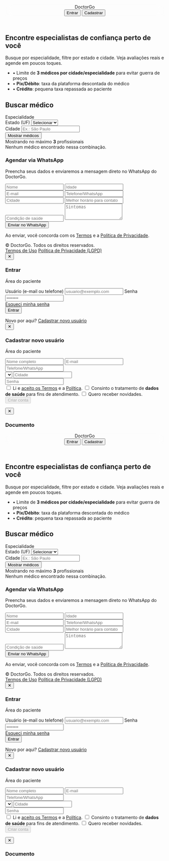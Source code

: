 <html lang="pt-BR">
<head>
  <meta charset="utf-8" />
  <meta name="viewport" content="width=device-width, initial-scale=1" />
  <title>DoctorGo — Encontre seu médico</title>
  <!-- Tailwind CDN -->
  <script src="https://cdn.tailwindcss.com"></script>
  <meta name="description" content="DoctorGo — plataforma para encontrar médicos por especialidade e cidade, com avaliações e agendamento." />
  <style>
    /* fallback mínimo caso o Tailwind não carregue */
    .chip{display:inline-block;margin:4px 6px;padding:8px 14px;border-radius:999px;border:1px solid #e5e7eb;cursor:pointer}
    .chip.active{background:#111827;color:#fff;border-color:#111827}
    .scroll-x{overflow:auto;-webkit-overflow-scrolling:touch}
    .glass{backdrop-filter: blur(10px)}
  </style>
</head>
<body class="bg-gray-50 text-gray-800">

  <!-- Header -->
  <header class="bg-white/80 glass border-b sticky top-0 z-50">
    <div class="max-w-6xl mx-auto px-4 py-3 flex items-center justify-between">
      <div class="flex items-center gap-3">
        <div class="w-9 h-9 rounded-2xl bg-indigo-600"></div>
        <span class="font-semibold text-lg">DoctorGo</span>
      </div>
      <nav class="flex items-center gap-3">
        <button id="btnLogin" class="px-4 py-2 rounded-xl border hover:bg-gray-100">Entrar</button>
        <button id="btnCad" class="px-4 py-2 rounded-xl bg-indigo-600 text-white hover:bg-indigo-700">Cadastrar</button>
      </nav>
    </div>
  </header>

  <!-- Hero -->
  <section class="bg-gradient-to-b from-indigo-50 to-transparent">
    <div class="max-w-6xl mx-auto px-4 py-10 md:py-16 grid md:grid-cols-2 gap-8 items-center">
      <div>
        <h1 class="text-3xl md:text-5xl font-bold leading-tight">Encontre especialistas de confiança perto de você</h1>
        <p class="mt-3 text-gray-600">Busque por especialidade, filtre por estado e cidade. Veja avaliações reais e agende em poucos toques.</p>
        <ul class="mt-4 space-y-2 text-sm text-gray-700">
          <li>• Limite de <strong>3 médicos por cidade/especialidade</strong> para evitar guerra de preços</li>
          <li>• <strong>Pix/Débito</strong>: taxa da plataforma descontada do médico</li>
          <li>• <strong>Crédito</strong>: pequena taxa repassada ao paciente</li>
        </ul>
      </div>
      <div class="bg-white border rounded-2xl p-4 md:p-5 shadow-sm">
        <h2 class="font-semibold text-lg mb-3">Buscar médico</h2>
        <div class="mb-3">
          <label class="block text-sm mb-1">Especialidade</label>
          <div id="chips" class="scroll-x whitespace-nowrap"></div>
        </div>
        <div class="grid grid-cols-1 md:grid-cols-2 gap-3">
          <div>
            <label class="block text-sm mb-1">Estado (UF)</label>
            <select id="uf" class="w-full border rounded-xl px-3 py-2">
              <option value="">Selecionar</option>
            </select>
          </div>
          <div>
            <label class="block text-sm mb-1">Cidade</label>
            <input id="city" class="w-full border rounded-xl px-3 py-2" placeholder="Ex.: São Paulo" />
          </div>
        </div>
        <button id="btnBuscar" class="mt-4 w-full rounded-xl bg-indigo-600 text-white py-2.5 hover:bg-indigo-700">Mostrar médicos</button>
      </div>
    </div>
  </section>

  <!-- Lista de médicos -->
  <section class="max-w-6xl mx-auto px-4 pb-16">
    <div id="resultsHeader" class="hidden mb-3 text-sm text-gray-600">Mostrando no máximo <strong>3</strong> profissionais</div>
    <div id="cards" class="grid sm:grid-cols-2 lg:grid-cols-3 gap-4"></div>
    <div id="noResults" class="hidden text-gray-500 mt-6">Nenhum médico encontrado nessa combinação.</div>
  </section>

  <!-- Agendar via WhatsApp (form paciente) -->
  <section class="bg-white border-t">
    <div class="max-w-6xl mx-auto px-4 py-10">
      <h3 class="text-xl font-semibold">Agendar via WhatsApp</h3>
      <p class="text-gray-600 text-sm mb-4">Preencha seus dados e enviaremos a mensagem direto no WhatsApp do DoctorGo.</p>
      <form id="waForm" class="grid md:grid-cols-3 gap-4">
        <input class="border rounded-xl px-3 py-2" id="f_nome" placeholder="Nome" required />
        <input class="border rounded-xl px-3 py-2" id="f_idade" placeholder="Idade" />
        <input class="border rounded-xl px-3 py-2" id="f_email" placeholder="E-mail" type="email" />
        <input class="border rounded-xl px-3 py-2" id="f_tel" placeholder="Telefone/WhatsApp" />
        <input class="border rounded-xl px-3 py-2" id="f_cidade" placeholder="Cidade" />
        <input class="border rounded-xl px-3 py-2" id="f_horario" placeholder="Melhor horário para contato" />
        <input class="border rounded-xl px-3 py-2 md:col-span-3" id="f_condicao" placeholder="Condição de saúde" />
        <textarea class="border rounded-xl px-3 py-2 md:col-span-3" id="f_sintomas" placeholder="Sintomas" rows="3"></textarea>
        <button class="rounded-xl bg-emerald-600 hover:bg-emerald-700 text-white px-4 py-3 md:col-span-3" type="submit">Enviar no WhatsApp</button>
      </form>
      <p class="text-xs text-gray-500 mt-3">Ao enviar, você concorda com os <a href="#" id="lnkTermos1" class="underline">Termos</a> e a <a href="#" id="lnkPriv1" class="underline">Política de Privacidade</a>.</p>
    </div>
  </section>

  <!-- Footer -->
  <footer class="bg-gray-900 text-gray-300">
    <div class="max-w-6xl mx-auto px-4 py-8 flex flex-col md:flex-row items-start md:items-center justify-between gap-4">
      <div class="text-sm">© <span id="year"></span> DoctorGo. Todos os direitos reservados.</div>
      <div class="text-sm space-x-4">
        <a href="#" id="lnkTermos2" class="hover:underline">Termos de Uso</a>
        <a href="#" id="lnkPriv2" class="hover:underline">Política de Privacidade (LGPD)</a>
      </div>
    </div>
  </footer>

  <!-- Modal Login (Paciente) -->
  <div id="modalLogin" class="hidden fixed inset-0 bg-black/40 z-[60] flex items-center justify-center p-4">
    <div class="bg-white rounded-2xl w-full max-w-md p-6 relative">
      <button class="absolute right-3 top-3 text-gray-500" onclick="toggle('modalLogin', false)">✕</button>
      <h3 class="text-xl font-semibold mb-1">Entrar</h3>
      <p class="text-sm text-gray-500 mb-4">Área do paciente</p>
      <form onsubmit="event.preventDefault(); alert('Login de exemplo. Integre ao Firebase Auth.');">
        <label class="block text-sm mb-1">Usuário (e-mail ou telefone)</label>
        <input class="w-full border rounded-xl px-3 py-2 mb-3" placeholder="usuario@exemplo.com" required />
        <label class="block text-sm mb-1">Senha</label>
        <input type="password" class="w-full border rounded-xl px-3 py-2 mb-3" placeholder="••••••••" required />
        <div class="flex items-center justify-between mb-4">
          <a href="#" class="text-sm text-indigo-700 hover:underline" onclick="alert('Recuperação de senha — integrar Firebase Auth.');">Esqueci minha senha</a>
        </div>
        <button class="w-full rounded-xl bg-indigo-600 hover:bg-indigo-700 text-white py-2.5">Entrar</button>
      </form>
      <div class="text-sm text-gray-600 mt-4">
        Novo por aqui? <a href="#" class="text-indigo-700 hover:underline" onclick="toggle('modalLogin', false); toggle('modalCadastro', true);">Cadastrar novo usuário</a>
      </div>
    </div>
  </div>

  <!-- Modal Cadastro (com LGPD) -->
  <div id="modalCadastro" class="hidden fixed inset-0 bg-black/40 z-[60] flex items-center justify-center p-4">
    <div class="bg-white rounded-2xl w-full max-w-md p-6 relative">
      <button class="absolute right-3 top-3 text-gray-500" onclick="toggle('modalCadastro', false)">✕</button>
      <h3 class="text-xl font-semibold mb-1">Cadastrar novo usuário</h3>
      <p class="text-sm text-gray-500 mb-4">Área do paciente</p>
      <form id="formCad" onsubmit="event.preventDefault(); alert('Cadastro de exemplo. Integre ao Firebase Auth/Firestore.');">
        <input class="w-full border rounded-xl px-3 py-2 mb-3" placeholder="Nome completo" required />
        <input type="email" class="w-full border rounded-xl px-3 py-2 mb-3" placeholder="E-mail" required />
        <input class="w-full border rounded-xl px-3 py-2 mb-3" placeholder="Telefone/WhatsApp" />
        <div class="grid grid-cols-2 gap-3 mb-3">
          <select id="ufCad" class="border rounded-xl px-3 py-2" required></select>
          <input class="border rounded-xl px-3 py-2" placeholder="Cidade" required />
        </div>
        <input type="password" class="w-full border rounded-xl px-3 py-2 mb-3" placeholder="Senha" required />
        <div class="space-y-2 text-sm">
          <label class="flex gap-2"><input id="chkTermos" type="checkbox" required /> Li e <a href="#" id="lnkTermos3" class="underline">aceito os Termos</a> e a <a href="#" id="lnkPriv3" class="underline">Política</a>.</label>
          <label class="flex gap-2"><input id="chkSaude" type="checkbox" required /> Consinto o tratamento de <strong>dados de saúde</strong> para fins de atendimento.</label>
          <label class="flex gap-2"><input id="chkMkt" type="checkbox" /> Quero receber novidades.</label>
        </div>
        <button id="btnCriar" class="mt-4 w-full rounded-xl bg-indigo-600 hover:bg-indigo-700 text-white py-2.5 disabled:opacity-50" disabled>Criar conta</button>
      </form>
    </div>
  </div>

  <!-- Modal Termos / Privacidade -->
  <div id="modalDocs" class="hidden fixed inset-0 bg-black/40 z-[70] p-4 overflow-y-auto">
    <div class="bg-white rounded-2xl max-w-3xl mx-auto p-6 relative">
      <button class="absolute right-3 top-3 text-gray-500" onclick="toggle('modalDocs', false)">✕</button>
      <h3 id="docTitle" class="text-xl font-semibold mb-2">Documento</h3>
      <article id="docBody" class="prose max-w-none">
        <!-- Conteúdo é injetado via JS (placeholders resumidos) -->
      </article>
    </div>
  </div>

  <script>
    // ========= Config =========
    const WHATSAPP_NUMBER = '55XXXXXXXXXXX'; // <-- Substitua pelo número oficial do DoctorGo (somente dígitos com DDI 55)
   const SPECIALTIES = ['Laser', 'Ginecologia', 'Odontologia', 'Fisioterapia', 'Dermatologia', 'Cardiologia'];
    const UFS = ["AC","AL","AP","AM","BA","CE","DF","ES","GO","MA","MT","MS","MG","PA","PB","PR","PE","PI","RJ","RN","RS","RO","RR","SC","SP","SE","TO"];

    // Médicos de exemplo (troque pelos reais ou traga via API/Firebase)
    const DOCTORS = [
      { uid:'d1', name:'Dra. Ana Laser', specialty:'Laser', city:'São Paulo', uf:'SP', ratingAvg:4.9, ratingCount:42, premium:true, priceHint:'A partir de R$ 220' },
      { uid:'d2', name:'Dr. João Laser', specialty:'Laser', city:'São Paulo', uf:'SP', ratingAvg:4.7, ratingCount:28, premium:false, priceHint:'A partir de R$ 200' },
      { uid:'d3', name:'Dra. Bia Laser', specialty:'Laser', city:'São Paulo', uf:'SP', ratingAvg:4.8, ratingCount:33, premium:false, priceHint:'A partir de R$ 210' },
      { uid:'d4', name:'Dra. Carla Gineco', specialty:'Ginecologia', city:'Rio de Janeiro', uf:'RJ', ratingAvg:4.6, ratingCount:19, premium:true, priceHint:'A partir de R$ 250' },
      { uid:'d5', name:'Dr. Lucas Odonto', specialty:'Odontologia', city:'Curitiba', uf:'PR', ratingAvg:4.5, ratingCount:12, premium:false, priceHint:'A partir de R$ 180' },
      { uid:'d6', name:'Dra. Mari Derma', specialty:'Dermatologia', city:'Belo Horizonte', uf:'MG', ratingAvg:4.8, ratingCount:51, premium:true, priceHint:'A partir de R$ 230' },
      { uid:'d7', name:'Dr. Paulo Físio', specialty:'Fisioterapia', city:'Salvador', uf:'BA', ratingAvg:4.4, ratingCount:22, premium:false, priceHint:'A partir de R$ 150' },
    ];{ uid:'d8', name:'Dra. Bruna Nascimento', specialty:'Ginecologia', city:'São José dos Campos', uf:'SP', ratingAvg:4.9, ratingCount:12, premium:true, priceHint:'A partir de R$ 250' },


    // ========= Helpers =========
    const $ = (s)=>document.querySelector(s);
    const el = (tag, cls)=>{ const e=document.createElement(tag); if(cls) e.className=cls; return e; }
    const toggle = (id, show)=>{ const m = document.getElementById(id); m.classList[show?'remove':'add']('hidden'); }

    function fillUF(selectId){
      const sel = document.getElementById(selectId);
      sel.innerHTML = '<option value="">Selecionar</option>';
      UFS.forEach(u=> {
        const o = document.createElement('option');
        o.value = u; o.textContent = u;
        sel.appendChild(o);
      });<!DOCTYPE html>
<html lang="pt-BR">
<head>
  <meta charset="utf-8" />
  <meta name="viewport" content="width=device-width, initial-scale=1" />
  <title>DoctorGo — Encontre seu médico</title>
  <!-- Tailwind CDN -->
  <script src="https://cdn.tailwindcss.com"></script>
  <meta name="description" content="DoctorGo — plataforma para encontrar médicos por especialidade e cidade, com avaliações e agendamento." />
  <style>
    /* fallback mínimo caso o Tailwind não carregue */
    .chip{display:inline-block;margin:4px 6px;padding:8px 14px;border-radius:999px;border:1px solid #e5e7eb;cursor:pointer}
    .chip.active{background:#111827;color:#fff;border-color:#111827}
    .scroll-x{overflow:auto;-webkit-overflow-scrolling:touch}
    .glass{backdrop-filter: blur(10px)}
  </style>
</head>
<body class="bg-gray-50 text-gray-800">

  <!-- Header -->
  <header class="bg-white/80 glass border-b sticky top-0 z-50">
    <div class="max-w-6xl mx-auto px-4 py-3 flex items-center justify-between">
      <div class="flex items-center gap-3">
        <div class="w-9 h-9 rounded-2xl bg-indigo-600"></div>
        <span class="font-semibold text-lg">DoctorGo</span>
      </div>
      <nav class="flex items-center gap-3">
        <button id="btnLogin" class="px-4 py-2 rounded-xl border hover:bg-gray-100">Entrar</button>
        <button id="btnCad" class="px-4 py-2 rounded-xl bg-indigo-600 text-white hover:bg-indigo-700">Cadastrar</button>
      </nav>
    </div>
  </header>

  <!-- Hero -->
  <section class="bg-gradient-to-b from-indigo-50 to-transparent">
    <div class="max-w-6xl mx-auto px-4 py-10 md:py-16 grid md:grid-cols-2 gap-8 items-center">
      <div>
        <h1 class="text-3xl md:text-5xl font-bold leading-tight">Encontre especialistas de confiança perto de você</h1>
        <p class="mt-3 text-gray-600">Busque por especialidade, filtre por estado e cidade. Veja avaliações reais e agende em poucos toques.</p>
        <ul class="mt-4 space-y-2 text-sm text-gray-700">
          <li>• Limite de <strong>3 médicos por cidade/especialidade</strong> para evitar guerra de preços</li>
          <li>• <strong>Pix/Débito</strong>: taxa da plataforma descontada do médico</li>
          <li>• <strong>Crédito</strong>: pequena taxa repassada ao paciente</li>
        </ul>
      </div>
      <div class="bg-white border rounded-2xl p-4 md:p-5 shadow-sm">
        <h2 class="font-semibold text-lg mb-3">Buscar médico</h2>
        <div class="mb-3">
          <label class="block text-sm mb-1">Especialidade</label>
          <div id="chips" class="scroll-x whitespace-nowrap"></div>
        </div>
        <div class="grid grid-cols-1 md:grid-cols-2 gap-3">
          <div>
            <label class="block text-sm mb-1">Estado (UF)</label>
            <select id="uf" class="w-full border rounded-xl px-3 py-2">
              <option value="">Selecionar</option>
            </select>
          </div>
          <div>
            <label class="block text-sm mb-1">Cidade</label>
            <input id="city" class="w-full border rounded-xl px-3 py-2" placeholder="Ex.: São Paulo" />
          </div>
        </div>
        <button id="btnBuscar" class="mt-4 w-full rounded-xl bg-indigo-600 text-white py-2.5 hover:bg-indigo-700">Mostrar médicos</button>
      </div>
    </div>
  </section>

  <!-- Lista de médicos -->
  <section class="max-w-6xl mx-auto px-4 pb-16">
    <div id="resultsHeader" class="hidden mb-3 text-sm text-gray-600">Mostrando no máximo <strong>3</strong> profissionais</div>
    <div id="cards" class="grid sm:grid-cols-2 lg:grid-cols-3 gap-4"></div>
    <div id="noResults" class="hidden text-gray-500 mt-6">Nenhum médico encontrado nessa combinação.</div>
  </section>

  <!-- Agendar via WhatsApp (form paciente) -->
  <section class="bg-white border-t">
    <div class="max-w-6xl mx-auto px-4 py-10">
      <h3 class="text-xl font-semibold">Agendar via WhatsApp</h3>
      <p class="text-gray-600 text-sm mb-4">Preencha seus dados e enviaremos a mensagem direto no WhatsApp do DoctorGo.</p>
      <form id="waForm" class="grid md:grid-cols-3 gap-4">
        <input class="border rounded-xl px-3 py-2" id="f_nome" placeholder="Nome" required />
        <input class="border rounded-xl px-3 py-2" id="f_idade" placeholder="Idade" />
        <input class="border rounded-xl px-3 py-2" id="f_email" placeholder="E-mail" type="email" />
        <input class="border rounded-xl px-3 py-2" id="f_tel" placeholder="Telefone/WhatsApp" />
        <input class="border rounded-xl px-3 py-2" id="f_cidade" placeholder="Cidade" />
        <input class="border rounded-xl px-3 py-2" id="f_horario" placeholder="Melhor horário para contato" />
        <input class="border rounded-xl px-3 py-2 md:col-span-3" id="f_condicao" placeholder="Condição de saúde" />
        <textarea class="border rounded-xl px-3 py-2 md:col-span-3" id="f_sintomas" placeholder="Sintomas" rows="3"></textarea>
        <button class="rounded-xl bg-emerald-600 hover:bg-emerald-700 text-white px-4 py-3 md:col-span-3" type="submit">Enviar no WhatsApp</button>
      </form>
      <p class="text-xs text-gray-500 mt-3">Ao enviar, você concorda com os <a href="#" id="lnkTermos1" class="underline">Termos</a> e a <a href="#" id="lnkPriv1" class="underline">Política de Privacidade</a>.</p>
    </div>
  </section>

  <!-- Footer -->
  <footer class="bg-gray-900 text-gray-300">
    <div class="max-w-6xl mx-auto px-4 py-8 flex flex-col md:flex-row items-start md:items-center justify-between gap-4">
      <div class="text-sm">© <span id="year"></span> DoctorGo. Todos os direitos reservados.</div>
      <div class="text-sm space-x-4">
        <a href="#" id="lnkTermos2" class="hover:underline">Termos de Uso</a>
        <a href="#" id="lnkPriv2" class="hover:underline">Política de Privacidade (LGPD)</a>
      </div>
    </div>
  </footer>

  <!-- Modal Login (Paciente) -->
  <div id="modalLogin" class="hidden fixed inset-0 bg-black/40 z-[60] flex items-center justify-center p-4">
    <div class="bg-white rounded-2xl w-full max-w-md p-6 relative">
      <button class="absolute right-3 top-3 text-gray-500" onclick="toggle('modalLogin', false)">✕</button>
      <h3 class="text-xl font-semibold mb-1">Entrar</h3>
      <p class="text-sm text-gray-500 mb-4">Área do paciente</p>
      <form onsubmit="event.preventDefault(); alert('Login de exemplo. Integre ao Firebase Auth.');">
        <label class="block text-sm mb-1">Usuário (e-mail ou telefone)</label>
        <input class="w-full border rounded-xl px-3 py-2 mb-3" placeholder="usuario@exemplo.com" required />
        <label class="block text-sm mb-1">Senha</label>
        <input type="password" class="w-full border rounded-xl px-3 py-2 mb-3" placeholder="••••••••" required />
        <div class="flex items-center justify-between mb-4">
          <a href="#" class="text-sm text-indigo-700 hover:underline" onclick="alert('Recuperação de senha — integrar Firebase Auth.');">Esqueci minha senha</a>
        </div>
        <button class="w-full rounded-xl bg-indigo-600 hover:bg-indigo-700 text-white py-2.5">Entrar</button>
      </form>
      <div class="text-sm text-gray-600 mt-4">
        Novo por aqui? <a href="#" class="text-indigo-700 hover:underline" onclick="toggle('modalLogin', false); toggle('modalCadastro', true);">Cadastrar novo usuário</a>
      </div>
    </div>
  </div>

  <!-- Modal Cadastro (com LGPD) -->
  <div id="modalCadastro" class="hidden fixed inset-0 bg-black/40 z-[60] flex items-center justify-center p-4">
    <div class="bg-white rounded-2xl w-full max-w-md p-6 relative">
      <button class="absolute right-3 top-3 text-gray-500" onclick="toggle('modalCadastro', false)">✕</button>
      <h3 class="text-xl font-semibold mb-1">Cadastrar novo usuário</h3>
      <p class="text-sm text-gray-500 mb-4">Área do paciente</p>
      <form id="formCad" onsubmit="event.preventDefault(); alert('Cadastro de exemplo. Integre ao Firebase Auth/Firestore.');">
        <input class="w-full border rounded-xl px-3 py-2 mb-3" placeholder="Nome completo" required />
        <input type="email" class="w-full border rounded-xl px-3 py-2 mb-3" placeholder="E-mail" required />
        <input class="w-full border rounded-xl px-3 py-2 mb-3" placeholder="Telefone/WhatsApp" />
        <div class="grid grid-cols-2 gap-3 mb-3">
          <select id="ufCad" class="border rounded-xl px-3 py-2" required></select>
          <input class="border rounded-xl px-3 py-2" placeholder="Cidade" required />
        </div>
        <input type="password" class="w-full border rounded-xl px-3 py-2 mb-3" placeholder="Senha" required />
        <div class="space-y-2 text-sm">
          <label class="flex gap-2"><input id="chkTermos" type="checkbox" required /> Li e <a href="#" id="lnkTermos3" class="underline">aceito os Termos</a> e a <a href="#" id="lnkPriv3" class="underline">Política</a>.</label>
          <label class="flex gap-2"><input id="chkSaude" type="checkbox" required /> Consinto o tratamento de <strong>dados de saúde</strong> para fins de atendimento.</label>
          <label class="flex gap-2"><input id="chkMkt" type="checkbox" /> Quero receber novidades.</label>
        </div>
        <button id="btnCriar" class="mt-4 w-full rounded-xl bg-indigo-600 hover:bg-indigo-700 text-white py-2.5 disabled:opacity-50" disabled>Criar conta</button>
      </form>
    </div>
  </div>

  <!-- Modal Termos / Privacidade -->
  <div id="modalDocs" class="hidden fixed inset-0 bg-black/40 z-[70] p-4 overflow-y-auto">
    <div class="bg-white rounded-2xl max-w-3xl mx-auto p-6 relative">
      <button class="absolute right-3 top-3 text-gray-500" onclick="toggle('modalDocs', false)">✕</button>
      <h3 id="docTitle" class="text-xl font-semibold mb-2">Documento</h3>
      <article id="docBody" class="prose max-w-none">
        <!-- Conteúdo é injetado via JS (placeholders resumidos) -->
      </article>
    </div>
  </div>

  <script>
    // ========= Config =========
    const SPECIALTIES = ['Laser', 'Ginecologia', 'Odontologia', 'Fisioterapia', 'Dermatologia', 'Cardiologia'];
    const UFS = ["AC","AL","AP","AM","BA","CE","DF","ES","GO","MA","MT","MS","MG","PA","PB","PR","PE","PI","RJ","RN","RS","RO","RR","SC","SP","SE","TO"];

    // Médicos (adicione/edite os phones com números reais)
    const DOCTORS = [
      { uid:'d1', name:'Dra. Ana Laser',    specialty:'Laser',        city:'São Paulo',            uf:'SP', phone:'5511900000001', ratingAvg:4.9, ratingCount:42, premium:true,  priceHint:'A partir de R$ 220' },
      { uid:'d2', name:'Dr. João Laser',    specialty:'Laser',        city:'São Paulo',            uf:'SP', phone:'5511900000002', ratingAvg:4.7, ratingCount:28, premium:false, priceHint:'A partir de R$ 200' },
      { uid:'d3', name:'Dra. Bia Laser',    specialty:'Laser',        city:'São Paulo',            uf:'SP', phone:'5511900000003', ratingAvg:4.8, ratingCount:33, premium:false, priceHint:'A partir de R$ 210' },
      { uid:'d4', name:'Dra. Carla Gineco', specialty:'Ginecologia',  city:'Rio de Janeiro',       uf:'RJ', phone:'5521900000004', ratingAvg:4.6, ratingCount:19, premium:true,  priceHint:'A partir de R$ 250' },
      { uid:'d5', name:'Dr. Lucas Odonto',  specialty:'Odontologia',  city:'Curitiba',             uf:'PR', phone:'5541900000005', ratingAvg:4.5, ratingCount:12, premium:false, priceHint:'A partir de R$ 180' },
      { uid:'d6', name:'Dra. Mari Derma',   specialty:'Dermatologia', city:'Belo Horizonte',       uf:'MG', phone:'5531900000006', ratingAvg:4.8, ratingCount:51, premium:true,  priceHint:'A partir de R$ 230' },
      { uid:'d7', name:'Dr. Paulo Físio',   specialty:'Fisioterapia', city:'Salvador',             uf:'BA', phone:'5571900000007', ratingAvg:4.4, ratingCount:22, premium:false, priceHint:'A partir de R$ 150' },
      { uid:'d8', name:'Dra. Bruna Nascimento', specialty:'Ginecologia', city:'São José dos Campos', uf:'SP', phone:'5512999999999', ratingAvg:4.9, ratingCount:12, premium:true, priceHint:'A partir de R$ 250' },
    ];

    // ========= Helpers =========
    const $ = (s)=>document.querySelector(s);
    const el = (tag, cls)=>{ const e=document.createElement(tag); if(cls) e.className=cls; return e; }
    const toggle = (id, show)=>{ const m = document.getElementById(id); m.classList[show?'remove':'add']('hidden'); }

    function fillUF(selectId){
      const sel = document.getElementById(selectId);
      sel.innerHTML = '<option value="">Selecionar</option>';
      UFS.forEach(u=> {
        const o = document.createElement('option');
        o.value = u; o.textContent = u;
        sel.appendChild(o);
      });
    }

    function renderChips(){
      const c = document.getElementById('chips');
      c.innerHTML = '';
      SPECIALTIES.forEach((s,i)=>{
        const b = el('button','chip px-4 py-2 rounded-full border text-sm hover:bg-gray-100');
        b.textContent = s;
        b.dataset.value = s;
        b.onclick = ()=>{
          document.querySelectorAll('#chips .chip').forEach(x=>x.classList.remove('active'));
          b.classList.add('active');
        };
        c.appendChild(b);
      });
    }

    function filterDoctors(){
      const active = document.querySelector('#chips .active');
      const specialty = active ? active.dataset.value : '';
      const uf = $('#uf').value.trim();
      const city = $('#city').value.trim().toLowerCase();

      let arr = DOCTORS.filter(d => {
        const okSpec = specialty ? d.specialty === specialty : true;
        const okUF = uf ? d.uf === uf : true;
        const okCity = city ? d.city.toLowerCase().includes(city) : true;
        return okSpec && okUF && okCity;
      });

      // Ordena: Premium primeiro, depois ratingAvg desc
      arr.sort((a,b)=>{
        if(a.premium !== b.premium) return a.premium ? -1 : 1;
        return (b.ratingAvg||0) - (a.ratingAvg||0);
      });

      // Limita a 3
      arr = arr.slice(0,3);
      renderCards(arr);
      document.getElementById('resultsHeader').classList.toggle('hidden', arr.length===0);
      document.getElementById('noResults').classList.toggle('hidden', arr.length!==0);
    }

    function renderCards(list){
      const wrap = document.getElementById('cards');
      wrap.innerHTML = '';
      list.forEach(d=>{
        const card = el('div','bg-white border rounded-2xl p-4 shadow-sm flex flex-col');
        const top = el('div','flex items-start justify-between gap-2');
        const left = el('div','');
        left.innerHTML = `<div class="font-semibold">${d.name}</div>
          <div class="text-sm text-gray-600">${d.specialty} • ${d.city}/${d.uf}</div>`;
        const badge = d.premium ? '<span class="text-xs px-2 py-1 bg-amber-100 text-amber-800 rounded-full">Premium</span>' : '';
        top.appendChild(left);
        const right = el('div','flex items-center gap-2');
        right.innerHTML = badge;
        top.appendChild(right);

        const rating = el('div','mt-2 text-sm text-gray-700');
        rating.innerHTML = `⭐ ${d.ratingAvg?.toFixed(1) || '—'} <span class="text-gray-500">(${d.ratingCount||0})</span>`;
        const price = el('div','mt-1 text-sm text-gray-600');
        price.textContent = d.priceHint || '';

        const btns = el('div','mt-4 flex gap-2');
        const b1 = el('button','flex-1 rounded-xl border px-3 py-2 hover:bg-gray-50');
        b1.textContent = 'Ver detalhes';
        b1.onclick = ()=>alert('Exemplo — aqui pode abrir perfil do médico.');
        const b2 = el('button','flex-1 rounded-xl bg-emerald-600 text-white px-3 py-2 hover:bg-emerald-700');
        b2.textContent = 'Agendar';
        b2.onclick = ()=>preencherWhatsApp(d);
        btns.appendChild(b1); btns.appendChild(b2);

        card.appendChild(top);
        card.appendChild(rating);
        card.appendChild(price);
        card.appendChild(btns);
        wrap.appendChild(card);
      });
    }

    function preencherWhatsApp(doc){
      // Salva o WhatsApp do médico escolhido
      window.__selectedDocPhone = doc.phone || '';

      // Preenche automaticamente cidade/especialidade no form de WhatsApp
      $('#f_cidade').value = doc.city;
      const msg = `Olá, quero agendar consulta com ${doc.name} (${doc.specialty}) em ${doc.city}/${doc.uf}.`;
      $('#f_sintomas').value = msg;
      window.scrollTo({top: document.getElementById('waForm').offsetTop - 80, behavior:'smooth'});
    }

    function sendWhatsApp(data){
      // Usa o número do médico escolhido (salvo ao clicar em "Agendar")
      const sel = (window.__selectedDocPhone && /^\d{11,13}$/.test(window.__selectedDocPhone))
        ? window.__selectedDocPhone
        : '';

      if(!sel){
        alert('Escolha um médico clicando no botão "Agendar" para enviar direto para ele.');
        return;
      }

      const texto = `*DoctorGo – Nova solicitação*\n` +
        `Nome: ${data.nome}\nIdade: ${data.idade}\nCidade: ${data.cidade}\n` +
        `Condição: ${data.condicao}\nSintomas: ${data.sintomas}\n` +
        `Melhor horário: ${data.horario}\n` +
        `Contato: ${data.email} | ${data.tel}`;

      const url = `https://wa.me/${sel}?text=${encodeURIComponent(texto)}`;
      window.open(url, '_blank');
    }

    // Termos/Política (placeholders curtos)
    const DOCS = {
      termos: {
        title: 'Termos de Uso — DoctorGo',
        body: `
          <p>DoctorGo intermedia agendamentos e pagamentos entre pacientes e profissionais. Não prestamos serviços médicos.</p>
          <ul>
            <li>Pagamentos: Pix/Débito (taxa do médico) • Cartão (taxa repassada ao paciente).</li>
            <li>Avaliações visíveis após consultas concluídas.</li>
            <li>Respeitamos a legislação aplicável e podemos atualizar estes termos.</li>
          </ul>
        `
      },
      priv: {
        title: 'Política de Privacidade — LGPD',
        body: `
          <p>Coletamos dados pessoais para cadastro, agendamento e pagamento. Dados de saúde são sensíveis e tratados com consentimento.</p>
          <ul>
            <li>Bases legais: execução de contrato, consentimento, obrigações legais e legítimo interesse.</li>
            <li>Compartilhamento: profissionais escolhidos, gateways de pagamento e provedores de nuvem.</li>
            <li>Direitos LGPD: acesso, correção, exclusão e portabilidade.</li>
          </ul>
        `
      }
    };

    function openDoc(key){
      const d = DOCS[key];
      if(!d) return;
      document.getElementById('docTitle').textContent = d.title;
      document.getElementById('docBody').innerHTML = d.body;
      toggle('modalDocs', true);
    }

    // ========= Events =========
    document.getElementById('btnBuscar').onclick = filterDoctors;
    document.getElementById('btnLogin').onclick = ()=>toggle('modalLogin', true);
    document.getElementById('btnCad').onclick = ()=>toggle('modalCadastro', true);

    // Termos links
    ['lnkTermos1','lnkTermos2','lnkTermos3'].forEach(id=>{
      const a = document.getElementById(id); if(a) a.onclick = (e)=>{e.preventDefault(); openDoc('termos');};
    });
    ['lnkPriv1','lnkPriv2','lnkPriv3'].forEach(id=>{
      const a = document.getElementById(id); if(a) a.onclick = (e)=>{e.preventDefault(); openDoc('priv');};
    });

    // Cadastro: habilita botão apenas se checkboxes LGPD marcados
    const chkTermos = document.getElementById('chkTermos');
    const chkSaude = document.getElementById('chkSaude');
    const btnCriar = document.getElementById('btnCriar');
    [chkTermos, chkSaude].forEach(c => c && c.addEventListener('change', ()=>{
      btnCriar.disabled = !(chkTermos.checked && chkSaude.checked);
    }));
    document.getElementById('formCad').addEventListener('submit', ()=>{
      alert('Conta criada (exemplo). No app real, use Firebase Auth + Firestore e salve consentVersion/Date.');
      toggle('modalCadastro', false);
      toggle('modalLogin', true);
    });

    // WhatsApp form
    document.getElementById('waForm').addEventListener('submit', (e)=>{
      e.preventDefault();
      const data = {
        nome: $('#f_nome').value.trim(),
        idade: $('#f_idade').value.trim(),
        email: $('#f_email').value.trim(),
        tel: $('#f_tel').value.trim(),
        cidade: $('#f_cidade').value.trim(),
        horario: $('#f_horario').value.trim(),
        condicao: $('#f_condicao').value.trim(),
        sintomas: $('#f_sintomas').value.trim()
      };
      if(!data.nome){ alert('Informe seu nome.'); return; }
      sendWhatsApp(data);
    });

    // Inicialização
    document.getElementById('year').textContent = new Date().getFullYear();
    renderChips();
    fillUF('uf'); fillUF('ufCad');
  </script>
</body>
</html>
